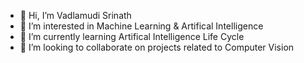 - 👋 Hi, I’m Vadlamudi Srinath
- 👀 I’m interested in Machine Learning & Artifical Intelligence
- 🌱 I’m currently learning Artifical Intelligence Life Cycle
- 💞️ I’m looking to collaborate on projects related to Computer Vision


<!---
EnthuAIExplorer/EnthuAIExplorer is a ✨ special ✨ repository because its `README.md` (this file) appears on your GitHub profile.
You can click the Preview link to take a look at your changes.
--->
